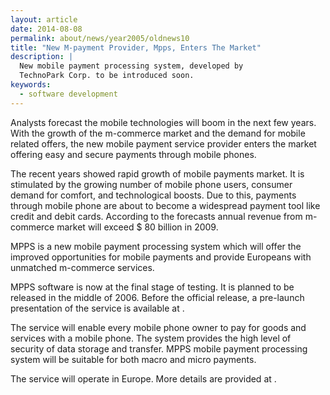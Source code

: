 ```yaml
---
layout: article
date: 2014-08-08
permalink: about/news/year2005/oldnews10
title: "New M-payment Provider, Mpps, Enters The Market"
description: |
  New mobile payment processing system, developed by
  TechnoPark Corp. to be introduced soon.
keywords:
  - software development
---
```


Analysts forecast the mobile technologies will boom in the next few years. With the growth of the 
m-commerce market and the demand for mobile related offers, the new mobile payment service provider 
enters the market offering easy and secure payments through mobile phones.

The recent years showed rapid growth of mobile payments market. It is stimulated by the growing 
number of mobile phone users, consumer demand for comfort, and technological boosts. Due to this, 
payments through mobile phone are about to become a widespread payment tool like credit and debit 
cards. According to the forecasts annual revenue from m-commerce market will exceed $ 80 billion in 2009.

MPPS is a new mobile payment processing system which will offer the improved opportunities for 
mobile payments and provide Europeans with unmatched m-commerce services.

MPPS software is now at the final stage of testing. It is planned to be released in the middle of 
2006. Before the official release, a pre-launch presentation of the service is available at .

The service will enable every mobile phone owner to pay for goods and services with a mobile phone. 
The system provides the high level of security of data storage and transfer. MPPS mobile payment 
processing system will be suitable for both macro and micro payments.

The service will operate in Europe. More details are provided at .
